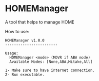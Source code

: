 # HOMEManager

 A tool that helps to manage HOME
 
 How to use:
```
HOMEManager v1.0.0
------------------------

Usage:
  HOMEManager <mode> (MDVR if ABA mode)
  Available Modes: [None,ABA,Mitake,All]

1- Make sure to have internet connection.
2- Run executable.
```
